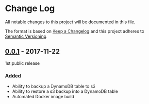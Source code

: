 # Change Log
All notable changes to this project will be documented in this file.

The format is based on [Keep a Changelog](http://keepachangelog.com/) 
and this project adheres to [Semantic Versioning](http://semver.org/).

## [0.0.1] - 2017-11-22

1st public release

### Added
- Ability to backup a DynamoDB table to s3
- Ability to restore a s3 backup into a DynamoDB table
- Automated Docker image build

[Unreleased]: https://github.com/VEVO/dynamodbdump/compare/0.0.1...HEAD
[0.0.1]: https://github.com/VEVO/dynamodbdump/tree/0.0.1
